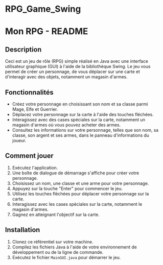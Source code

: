 # RPG_Game_Swing

# Mon RPG - README

## Description
Ceci est un jeu de rôle (RPG) simple réalisé en Java avec une interface utilisateur graphique (GUI) à l'aide de la bibliothèque Swing. Le jeu vous permet de créer un personnage, de vous déplacer sur une carte et d'interagir avec des objets, notamment un magasin d'armes.

## Fonctionnalités
- Créez votre personnage en choisissant son nom et sa classe parmi Mage, Elfe et Guerrier.
- Déplacez votre personnage sur la carte à l'aide des touches fléchées.
- Interagissez avec des cases spéciales sur la carte, notamment un magasin d'armes où vous pouvez acheter des armes.
- Consultez les informations sur votre personnage, telles que son nom, sa classe, son argent et ses armes, dans le panneau d'informations du joueur.

## Comment jouer
1. Exécutez l'application.
2. Une boîte de dialogue de démarrage s'affiche pour créer votre personnage.
3. Choisissez un nom, une classe et une arme pour votre personnage.
4. Appuyez sur la touche "Enter" pour commencer le jeu.
5. Utilisez les touches fléchées pour déplacer votre personnage sur la carte.
6. Interagissez avec les cases spéciales sur la carte, notamment le magasin d'armes.
7. Gagnez en atteignant l'objectif sur la carte.

## Installation
1. Clonez ce référentiel sur votre machine.
2. Compilez les fichiers Java à l'aide de votre environnement de développement ou de la ligne de commande.
3. Exécutez le fichier `MainGUI.java` pour démarrer le jeu.
